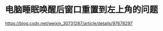 # 电脑睡眠唤醒后窗口重置到左上角的问题
























https://blog.csdn.net/weixin_30731287/article/details/97678297











